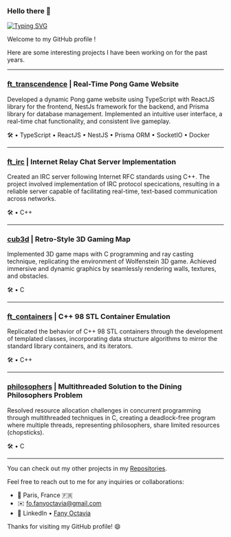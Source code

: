 ### Hello there 👋

[![Typing SVG](https://readme-typing-svg.herokuapp.com?font=Fira+Code&duration=2000&pause=300&vCenter=true&width=435&lines=I'm+Fany+Octavia;Junior+Developer;Student+at+42+School+Paris)](https://git.io/typing-svg)

Welcome to my GitHub profile !  
  
Here are some interesting projects I have been working on for the past years.

_____________________________________________________________________________________________________________________________________________

### [ft_transcendence](https://github.com/foctavia/ft_transcendence) | Real-Time Pong Game Website

Developed a dynamic Pong game website using TypeScript with ReactJS library for the frontend, NestJs framework for the backend, and Prisma library for database management. Implemented an intuitive user interface, a real-time chat functionality, and consistent live gameplay.

🛠️ • TypeScript • ReactJS • NestJS • Prisma ORM • SocketIO • Docker  
  
_____________________________________________________________________________________________________________________________________________  

### [ft_irc](https://github.com/foctavia/ft_irc) | Internet Relay Chat Server Implementation

Created an IRC server following Internet RFC standards using C++. The project involved implementation of IRC protocol specications, resulting in a reliable server capable of facilitating real-time, text-based communication across networks.

🛠️ • C++

_____________________________________________________________________________________________________________________________________________

### [cub3d](https://github.com/foctavia/cub3d) | Retro-Style 3D Gaming Map

Implemented 3D game maps with C programming and ray casting technique, replicating the environment of Wolfenstein 3D game. Achieved immersive and dynamic graphics by seamlessly rendering walls, textures, and obstacles.

🛠️ • C

_____________________________________________________________________________________________________________________________________________

### [ft_containers](https://github.com/foctavia/ft_containers) | C++ 98 STL Container Emulation

Replicated the behavior of C++ 98 STL containers through the development of templated classes, incorporating data structure algorithms to mirror the standard library containers, and its iterators.

🛠️ • C++

_____________________________________________________________________________________________________________________________________________

### [philosophers](https://github.com/foctavia/philosophers) | Multithreaded Solution to the Dining Philosophers Problem

Resolved resource allocation challenges in concurrent programming through multithreaded techniques in C, creating a deadlock-free program where multiple threads, representing philosophers, share limited resources (chopsticks).

🛠️ • C

_____________________________________________________________________________________________________________________________________________

You can check out my other projects in my [Repositories](https://github.com/foctavia?tab=repositories).  
  
Feel free to reach out to me for any inquiries or collaborations:

- 📍  Paris, France 🇫🇷
- ✉️  [fo.fanyoctavia@gmail.com](mailto:fo.fanyoctavia@gmail.com)
- 🔗 LinkedIn • [Fany Octavia](https://www.linkedin.com/in/fany-octavia/)

Thanks for visiting my GitHub profile! 😄
